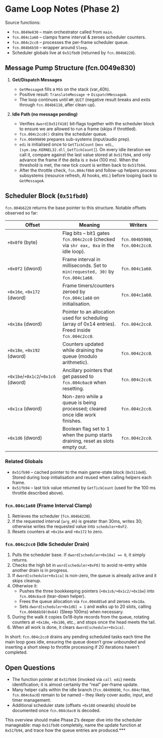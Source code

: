 # Game Loop Notes (Phase 2)

Source functions:
- `fcn.0049e830` – main orchestrator called from `main`.
- `fcn.004c1a60` – clamps frame interval & zeroes scheduler counters.
- `fcn.004c2cc0` – processes the per-frame scheduler queue.
- `fcn.004b6b50` – wrapper around `Sleep`.
- Scheduler globals live at `0x51fbd0` (returned by `fcn.004b6220`).

## Message Pump Structure (fcn.0049e830)

1. **Get/Dispatch Messages**
   - `GetMessageA` fills a `MSG` on the stack (var_40h).  
   - Positive result: `TranslateMessage` → `DispatchMessageA`.  
   - The loop continues until `WM_QUIT` (negative result breaks and exits through `fcn.004b6110`, after clean-up).

2. **Idle Path (no message pending)**
   - Verifies `dword[0x51f410]` bit‑flags together with the scheduler block to ensure we are allowed to run a frame (skips if throttled).
   - `fcn.004c2cc0()` drains the scheduler queue.
   - `fcn.00499890` prepares sub-systems (input/audio prep).
   - `edi` is initialised once to `GetTickCount` (`mov edi, [sym.imp.KERNEL32.dll_GetTickCount]`). On every idle iteration we call it, compare against the last value stored at `0x51fb94`, and only advance the frame if the delta is ≥ `0x64` (100 ms). When the threshold is met, the new tick count is written back to `0x51fb94`.
   - After the throttle check, `fcn.004cf0b0` and follow-up helpers process subsystems (resource refresh, AI hooks, etc.) before looping back to `GetMessageA`.

## Scheduler Block (`0x51fbd0`)

`fcn.004b6220` returns the base pointer to this structure. Notable offsets observed so far:

| Offset | Meaning | Writers |
| --- | --- | --- |
| `+0x0f0` (byte) | Flag bits – bit1 gates `fcn.004c2cc0` (checked via `shr eax, 0xa` in the idle loop). | `fcn.004b5980`, `fcn.004c2cc0`. |
| `+0x0f2` (dword) | Frame interval in milliseconds. Set to `min(requested, 30)` by `fcn.004c1a60`. | `fcn.004c1a60`. |
| `+0x16e`, `+0x172` (dword) | Frame timers/counters zeroed by `fcn.004c1a60` on initialisation. | `fcn.004c1a60`. |
| `+0x18a` (dword) | Pointer to an allocation used for scheduling (array of 0x14 entries). Freed inside `fcn.004c2cc0`. | `fcn.004c2cc0`. |
| `+0x18e`, `+0x192` (dword) | Counters updated while draining the queue (modulo arithmetic). | `fcn.004c2cc0`. |
| `+0x1be`/`+0x1c2`/`+0x1c6` (dword) | Ancillary pointers that get passed to `fcn.004c6ac0` when resetting. | `fcn.004c2cc0`. |
| `+0x1ca` (dword) | Non-zero while a queue is being processed; cleared once idle work finishes. | `fcn.004c2cc0`. |
| `+0x1d6` (dword) | Boolean flag set to 1 when the pump starts draining, reset as slots empty out. | `fcn.004c2cc0`. |

### Related Globals
- `0x51fb90` – cached pointer to the main game-state block (`0x511de8`). Stored during loop initialisation and reused when calling helpers each frame.
- `0x51fb94` – last tick value returned by `GetTickCount` (used for the 100 ms throttle described above).

### `fcn.004c1a60` (Frame Interval Clamp)
1. Retrieves the scheduler (`fcn.004b6220`).  
2. If the requested interval (`arg_4h`) is greater than 30ms, writes 30; otherwise writes the requested value into `scheduler+0xF2`.  
3. Resets counters at `+0x16e` and `+0x172` to zero.

### `fcn.004c2cc0` (Idle Scheduler Drain)
1. Pulls the scheduler base. If `dword[scheduler+0x18a] == 0`, it simply returns.
2. Checks the high bit in `word[scheduler+0xF0]` to avoid re-entry while another drain is in progress.
3. If `dword[scheduler+0x1ca]` is non-zero, the queue is already active and it skips cleanup.
4. Otherwise it:
   - Pushes the three bookkeeping pointers (`+0x1c6/+0x1c2/+0x1be`) into `fcn.004c6ac0` (tear-down helper).
   - Frees the queue allocation via `fcn.004d85a0` and zeroes `+0x18a`.
   - Sets `dword[scheduler+0x1d6] = 1` and walks up to 20 slots, calling `fcn.004b6b50(0x64)` (Sleep 100ms) when necessary.
5. During the walk it copies 0x18-byte records from the queue, rotating counters at `+0x18e`, `+0x186`, etc., and stops once the head meets the tail.
6. When all work is done, it clears `dword[scheduler+0x1ca]`.

In short: `fcn.004c2cc0` drains any pending scheduled tasks each time the main loop goes idle, ensuring the queue doesn’t grow unbounded and inserting a short sleep to throttle processing if 20 iterations haven’t completed.

## Open Questions

- The function pointer at `0x51fb94` (invoked via `call edi`) needs identification; it is almost certainly the “real” per-frame update.
- Many helper calls within the idle branch (`fcn.00499890`, `fcn.004cf0b0`, `fcn.004c6ac0`) remain to be named – they likely cover audio, input, and timer management.
- Additional scheduler state (offsets `+0x180` onwards) should be documented once `fcn.004c6ac0` is decoded.

This overview should make Phase 2’s deeper dive into the scheduler manageable: map `0x51fbd0` completely, name the update function at `0x51fb94`, and trace how the queue entries are produced.***
